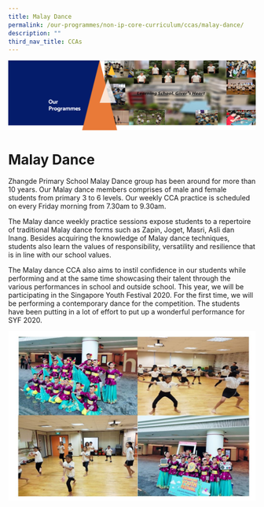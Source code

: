 ```yaml
---
title: Malay Dance
permalink: /our-programmes/non-ip-core-curriculum/ccas/malay-dance/
description: ""
third_nav_title: CCAs
---
```


![](/images/OurProgrammes1.png)

Malay Dance
===========

Zhangde Primary School Malay Dance group has been around for more than 10 years. Our Malay dance members comprises of male and female students from primary 3 to 6 levels. Our weekly CCA practice is scheduled on every Friday morning from 7.30am to 9.30am. 

The Malay dance weekly practice sessions expose students to a repertoire of traditional Malay dance forms such as Zapin, Joget, Masri, Asli dan Inang. Besides acquiring the knowledge of Malay dance techniques, students also learn the values of responsibility, versatility and resilience that is in line with our school values.

The Malay dance CCA also aims to instil confidence in our students while performing and at the same time showcasing their talent through the various performances in school and outside school. This year, we will be participating in the Singapore Youth Festival 2020. For the first time, we will be performing a contemporary dance for the competition. The students have been putting in a lot of effort to put up a wonderful performance for SYF 2020.

![](/images/Malay%20Dance.jpeg)